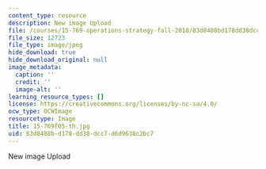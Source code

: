 ```yaml
---
content_type: resource
description: New image Upload
file: /courses/15-769-operations-strategy-fall-2010/83d8408bd178dd38dcc7d6d9638c2bc7_15-769f05-th.jpg
file_size: 12723
file_type: image/jpeg
hide_download: true
hide_download_original: null
image_metadata:
  caption: ''
  credit: ''
  image-alt: ''
learning_resource_types: []
license: https://creativecommons.org/licenses/by-nc-sa/4.0/
ocw_type: OCWImage
resourcetype: Image
title: 15-769f05-th.jpg
uid: 83d8408b-d178-dd38-dcc7-d6d9638c2bc7
---
```

New image Upload
